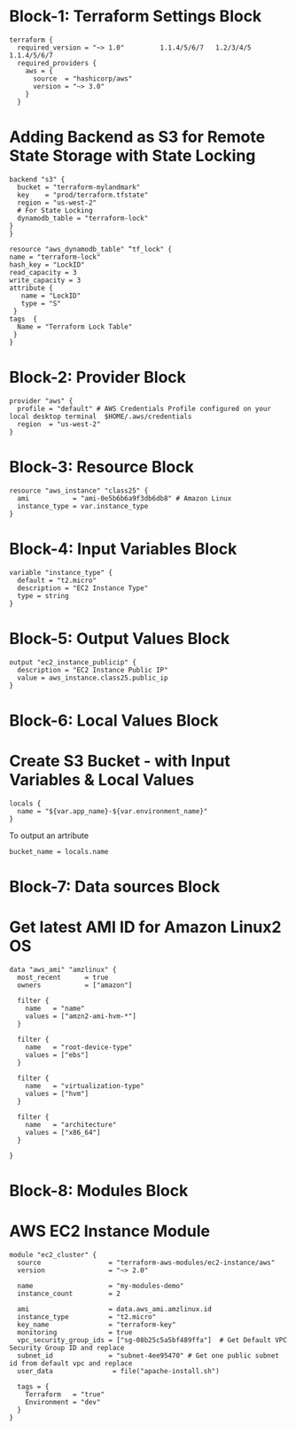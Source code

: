 
# Block-1: **Terraform Settings Block**
```
terraform {
  required_version = "~> 1.0"         1.1.4/5/6/7   1.2/3/4/5 1.1.4/5/6/7
  required_providers {
    aws = {
      source  = "hashicorp/aws"
      version = "~> 3.0"
    }
  }
```
  
  # Adding Backend as S3 for Remote State Storage with State Locking
  ```
  backend "s3" {
    bucket = "terraform-mylandmark"
    key    = "prod/terraform.tfstate"
    region = "us-west-2"
    # For State Locking
    dynamodb_table = "terraform-lock"
  }
}

resource "aws_dynamodb_table" “tf_lock" {
  name = "terraform-lock"
  hash_key = "LockID"
  read_capacity = 3
  write_capacity = 3
  attribute {
     name = "LockID"
     type = "S"
   }
  tags  {
    Name = "Terraform Lock Table"
   }
 }
```

# Block-2: **Provider Block**
```
provider "aws" {
  profile = "default" # AWS Credentials Profile configured on your local desktop terminal  $HOME/.aws/credentials
  region  = "us-west-2"
}
```
# Block-3: **Resource Block**
```
resource "aws_instance" "class25" {
  ami           = "ami-0e5b6b6a9f3db6db8" # Amazon Linux
  instance_type = var.instance_type
}
```
# Block-4: **Input Variables Block**
```
variable "instance_type" {
  default = "t2.micro"
  description = "EC2 Instance Type"
  type = string
}
```
# Block-5: **Output Values Block**
```
output "ec2_instance_publicip" {
  description = "EC2 Instance Public IP"
  value = aws_instance.class25.public_ip
}
```
# Block-6: **Local Values Block**
# Create S3 Bucket - with Input Variables & Local Values
```
locals {
  name = "${var.app_name}-${var.environment_name}"
}

```
To output an artribute
```
bucket_name = locals.name
```

# Block-7: **Data sources Block**
# Get latest AMI ID for Amazon Linux2 OS
```
data "aws_ami" "amzlinux" {
  most_recent      = true
  owners           = ["amazon"]

  filter {
    name   = "name"
    values = ["amzn2-ami-hvm-*"]
  }

  filter {
    name   = "root-device-type"
    values = ["ebs"]
  }

  filter {
    name   = "virtualization-type"
    values = ["hvm"]
  }

  filter {
    name   = "architecture"
    values = ["x86_64"]
  }

}
```

# Block-8: **Modules Block**
# AWS EC2 Instance Module
```
module "ec2_cluster" {
  source                 = "terraform-aws-modules/ec2-instance/aws"
  version                = "~> 2.0"

  name                   = "my-modules-demo"
  instance_count         = 2

  ami                    = data.aws_ami.amzlinux.id
  instance_type          = "t2.micro"
  key_name               = "terraform-key"
  monitoring             = true
  vpc_security_group_ids = ["sg-08b25c5a5bf489ffa"]  # Get Default VPC Security Group ID and replace
  subnet_id              = "subnet-4ee95470" # Get one public subnet id from default vpc and replace
  user_data               = file("apache-install.sh")

  tags = {
    Terraform   = "true"
    Environment = "dev"
  }
}
```
